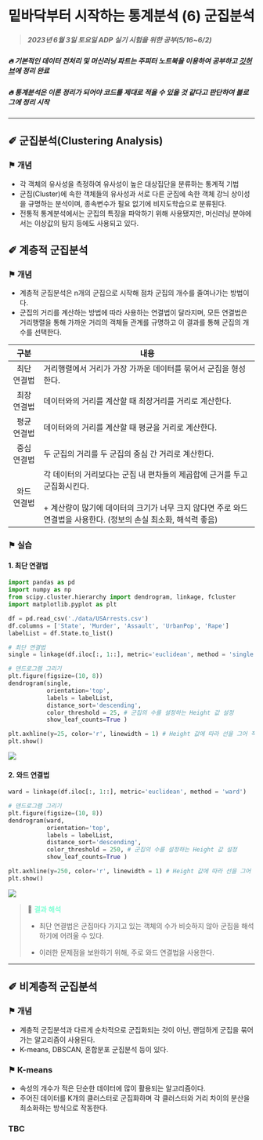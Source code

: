 # 밑바닥부터 시작하는 통계분석 (6) 군집분석


> ##### 2023년 6월 3일 토요일 ADP 실기 시험을 위한 공부(5/16~6/2)
##### 🔥 기본적인 데이터 전처리 및 머신러닝 파트는 주피터 노트북을 이용하여 공부하고 [깃허브](https://github.com/DMIS0126/ADP/tree/main/Private_Study)에 정리 완료
##### 🔥 통계분석은 이론 정리가 되어야 코드를 제대로 적을 수 있을 것 같다고 판단하여 블로그에 정리 시작

---

## ✐ 군집분석(Clustering Analysis)

### ⚑ 개념
* 각 객체의 유사성을 측정하여 유사성이 높은 대상집단을 분류하는 통계적 기법
* 군집(Cluster)에 속한 객체들의 유사성과 서로 다른 군집에 속한 객체 강늬 상이성을 규명하는 분석이며, 종속변수가 필요 없기에 비지도학습으로 분류된다.
* 전통적 통계분석에서는 군집의 특징을 파악하기 위해 사용됐지만, 머신러닝 분야에서는 이상값의 탐지 등에도 사용되고 있다.

## ✐ 계층적 군집분석

### ⚑ 개념
* 계층적 군집분석은 n개의 군집으로 시작해 점차 군집의 개수를 줄여나가는 방법이다.
* 군집의 거리를 계산하는 방법에 따라 사용하는 연결법이 달라지며, 모든 연결법은 거리행렬을 통해 가까운 거리의 객체들 관계를 규명하고 이 결과를 통해 군집의 개수를 선택한다.


|구분|내용|
|:--:|--|
|최단 연결법|거리행렬에서 거리가 가장 가까운 데이터를 묶어서 군집을 형성한다.|
|최장 연결법|데이터와의 거리를 계산할 때 최장거리를 거리로 계산한다.|
|평균 연결법|데이터와의 거리를 계산할 때 평균을 거리로 계산한다.|
|중심 연결법|두 군집의 거리를 두 군집의 중심 간 거리로 계산한다.|
|와드 연결법|각 데이터의 거리보다는 군집 내 편차들의 제곱합에 근거를 두고 군집화시킨다. <br> <br> + 계산량이 많기에 데이터의 크기가 너무 크지 않다면 주로 와드 연결법을 사용한다. (정보의 손실 최소화, 해석력 좋음)|

### ⚑ 실습

#### 1. 최단 연결법
```python
import pandas as pd
import numpy as np
from scipy.cluster.hierarchy import dendrogram, linkage, fcluster
import matplotlib.pyplot as plt

df = pd.read_csv('./data/USArrests.csv')
df.columns = ['State', 'Murder', 'Assault', 'UrbanPop', 'Rape']
labelList = df.State.to_list()

# 최단 연결법
single = linkage(df.iloc[:, 1::], metric='euclidean', method = 'single')

# 덴드로그램 그리기
plt.figure(figsize=(10, 8))
dendrogram(single,
           orientation='top',
           labels = labelList,
           distance_sort='descending',
           color_threshold = 25, # 군집의 수를 설정하는 Height 값 설정
           show_leaf_counts=True )

plt.axhline(y=25, color='r', linewidth = 1) # Height 값에 따라 선을 그어 적절한 군집 수 설정
plt.show()
```

![](https://velog.velcdn.com/images/dmis/post/d76d2b45-be83-48cc-a18f-2f9b2c6665a7/image.png)


#### 2. 와드 연결법
```python
ward = linkage(df.iloc[:, 1::], metric='euclidean', method = 'ward')

# 덴드로그램 그리기
plt.figure(figsize=(10, 8))
dendrogram(ward,
           orientation='top',
           labels = labelList,
           distance_sort='descending',
           color_threshold = 250, # 군집의 수를 설정하는 Height 값 설정
           show_leaf_counts=True )

plt.axhline(y=250, color='r', linewidth = 1) # Height 값에 따라 선을 그어 적절한 군집 수 설정
plt.show()
```

![](https://velog.velcdn.com/images/dmis/post/4f99aa4c-007c-43cd-87fe-7bbd7beee6d0/image.png)


> 👀 <span style = "color : #7FFFD4;">**결과 해석**</span>
> 
> * 최단 연결법은 군집마다 가지고 있는 객체의 수가 비슷하지 않아 군집을 해석하기에 어려울 수 있다.
> 
> * 이러한 문제점을 보완하기 위해, 주로 와드 연결법을 사용한다.


---

## ✐ 비계층적 군집분석

### ⚑ 개념
* 계층적 군집분석과 다르게 순차적으로 군집화되는 것이 아닌, 랜덤하게 군집을 묶어가는 알고리즘이 사용된다.
* K-means, DBSCAN, 혼합분포 군집분석 등이 있다.

### ⚑ K-means
* 속성의 개수가 적은 단순한 데이터에 많이 활용되는 알고리즘이다.
* 주어진 데이터를 K개의 클러스터로 군집화하며 각 클러스터와 거리 차이의 분산을 최소화하는 방식으로 작동한다.

### TBC